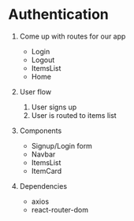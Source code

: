 # Authentication


1. Come up with routes for our app
    - Login
    - Logout
    - ItemsList
    - Home

2. User flow
    1. User signs up
    2. User is routed to items list

3. Components
    - Signup/Login form
    - Navbar
    - ItemsList
    - ItemCard

4. Dependencies
    - axios
    - react-router-dom